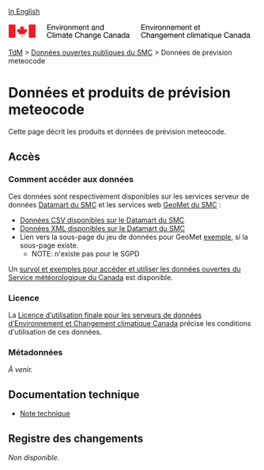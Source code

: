 [In English](readme_meteocode_en.md)

![ECCC logo](../../img_eccc-logo.png)

[TdM](../../readme_fr.md) > [Données ouvertes publiques du SMC](../readme_fr.md) > Données de prévision meteocode

# Données et produits de prévision meteocode

Cette page décrit les produits et données de prévision meteocode.

## Accès

### Comment accéder aux données

Ces données sont respectivement disponibles sur les services serveur de données [Datamart du SMC](../../msc-datamart/readme_fr.md) et les services web [GeoMet du SMC](../../msc-geomet/readme_fr.md) :

* [Données CSV disponibles sur le Datamart du SMC](readme_meteocode-datamartcsv_fr.md) 
* [Données XML disponibles sur le Datamart du SMC](readme_meteocode-datamartxml_fr.md) 
* Lien vers la sous-page du jeu de données pour GeoMet [exemple](../../msc-geomet/giops_fr.md), si la sous-page existe. 
	* NOTE: n'existe pas pour le SGPD

Un [survol et exemples pour accéder et utiliser les données ouvertes du Service météorologique du Canada](../../usage-overview/readme_fr.md) est disponible.

### Licence

La [Licence d’utilisation finale pour les serveurs de données d’Environnement et Changement climatique Canada](../../licence/readme_fr.md) précise les conditions d'utilisation de ces données.

### Métadonnées

_À venir._

## Documentation technique

* [Note technique](https://wiki.cmc.ec.gc.ca/images/e/ec/Meteocode38.doc)

## Registre des changements 

_Non disponible._